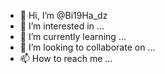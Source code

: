 - 👋 Hi, I’m @Bi19Ha_dz
- 👀 I’m interested in ...
- 🌱 I’m currently learning ...
- 💞️ I’m looking to collaborate on ...
- 📫 How to reach me ...

<!---
BILALAM19/BILALAM19 is a ✨ special ✨ repository because its `README.md` (this file) appears on your GitHub profile.
You can click the Preview link to take a look at your changes.
--->
